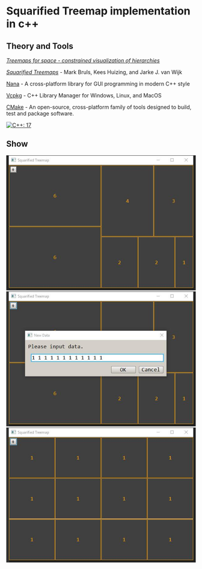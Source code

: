# Squarified Treemap implementation in c++

## Theory and Tools

[*Treemaps for space - constrained visualization of hierarchies*](http://www.cs.umd.edu/hcil/treemap-history/index.shtml)

[*Squarified Treemaps*](https://www.win.tue.nl/~vanwijk/stm.pdf) - Mark Bruls, Kees Huizing, and Jarke J. van Wijk

[Nana](http://nanapro.org) - A cross-platform library for GUI programming in modern C++ style

[Vcpkg](https://github.com/microsoft/vcpkg) - C++ Library Manager for Windows, Linux, and MacOS

[CMake](https://cmake.org/) - An open-source, cross-platform family of tools designed to build, test and package software.

[![C++: 17](https://img.shields.io/badge/C++-17-blue.svg)](https://en.cppreference.com/w/cpp/compiler_support#cpp17)

## Show

![snapshot1](snapshot1.jpg)
![snapshot2](snapshot2.jpg)
![snapshot3](snapshot3.jpg)